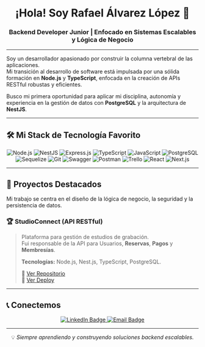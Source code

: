 <div align="center">

# ¡Hola! Soy Rafael Álvarez López 👋

### Backend Developer Junior | Enfocado en Sistemas Escalables y Lógica de Negocio  

</div>

---

Soy un desarrollador apasionado por construir la columna vertebral de las aplicaciones.  
Mi transición al desarrollo de software está impulsada por una sólida formación en **Node.js** y **TypeScript**, enfocada en la creación de APIs RESTful robustas y eficientes.

Busco mi primera oportunidad para aplicar mi disciplina, autonomía y experiencia en la gestión de datos con **PostgreSQL** y la arquitectura de **NestJS**.

---

## 🛠️ Mi Stack de Tecnología Favorito  

<div align="center">

![Node.js](https://img.shields.io/badge/Node.js-339933?style=for-the-badge&logo=nodedotjs&logoColor=white)
![NestJS](https://img.shields.io/badge/NestJS-E0234E?style=for-the-badge&logo=nestjs&logoColor=white)
![Express.js](https://img.shields.io/badge/Express.js-000000?style=for-the-badge&logo=express&logoColor=white)
![TypeScript](https://img.shields.io/badge/TypeScript-007ACC?style=for-the-badge&logo=typescript&logoColor=white)
![JavaScript](https://img.shields.io/badge/JavaScript-F7DF1E?style=for-the-badge&logo=javascript&logoColor=black)
![PostgreSQL](https://img.shields.io/badge/PostgreSQL-316192?style=for-the-badge&logo=postgresql&logoColor=white)
![Sequelize](https://img.shields.io/badge/Sequelize-52B0E7?style=for-the-badge&logo=sequelize&logoColor=white)
![Git](https://img.shields.io/badge/Git-F05032?style=for-the-badge&logo=git&logoColor=white)
![Swagger](https://img.shields.io/badge/Swagger-85EA2D?style=for-the-badge&logo=swagger&logoColor=black)
![Postman](https://img.shields.io/badge/Postman-FF6C37?style=for-the-badge&logo=postman&logoColor=white)
![Trello](https://img.shields.io/badge/Trello-0052CC?style=for-the-badge&logo=trello&logoColor=white)
![React](https://img.shields.io/badge/React-20232A?style=for-the-badge&logo=react&logoColor=61DAFB)
![Next.js](https://img.shields.io/badge/Next.js-000000?style=for-the-badge&logo=nextdotjs&logoColor=white)

</div>

---

## 🚀 Proyectos Destacados  

Mi trabajo se centra en el diseño de la lógica de negocio, la seguridad y la persistencia de datos.  

### 🏆 StudioConnect (API RESTful)  

> Plataforma para gestión de estudios de grabación.  
> Fui responsable de la API para Usuarios, **Reservas**, **Pagos** y **Membresías**.  
>
> **Tecnologías:** Node.js, Nest.js, TypeScript, PostgreSQL.  
>
> 🔗 [Ver Repositorio](https://github.com/studioconnect2025/studioconnect_back)  
> 🔗 [Ver Deploy](https://studioconnect-front.vercel.app/)  

---

## 📞 Conectemos  

<p align="center">
  <a href="https://www.linkedin.com/in/rafael-alvarez-smagtech">
    <img src="https://img.shields.io/badge/LinkedIn-Perfil%20Profesional-0077B5?style=for-the-badge&logo=linkedin&logoColor=white" alt="LinkedIn Badge"/>
  </a>
  <a href="mailto:alvarezgarciam83@gmail.com">
    <img src="https://img.shields.io/badge/Email-alvarezgarciam83@gmail.com-D14836?style=for-the-badge&logo=gmail&logoColor=white" alt="Email Badge"/>
  </a>
</p>  

---

<div align="center">

💡 *Siempre aprendiendo y construyendo soluciones backend escalables.*  

</div>
